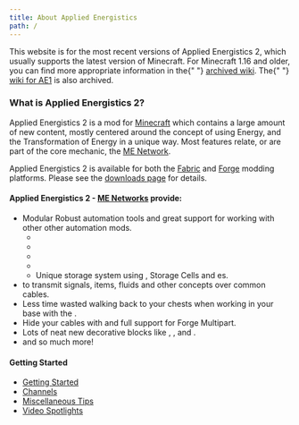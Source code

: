 ```yaml
---
title: About Applied Energistics
path: /
---
```


<div class="box">
  This website is for the most recent versions of Applied Energistics 2, which
  usually supports the latest version of Minecraft. For Minecraft 1.16 and
  older, you can find more appropriate information in the{" "}
  <a href="/ae2-site-archive/">archived wiki</a>. The{" "}
  <a href="/ae1-site-archive/">wiki for AE1</a> is also archived.
</div>

### What is Applied Energistics 2?

Applied Energistics 2 is a mod for [Minecraft](https://www.minecraft.net/) which contains a large amount of new
content, mostly centered around the concept of using Energy, and the Transformation of Energy in a unique way.
Most features relate, or are part of the core mechanic, the [ME Network](features/me-network.md).

Applied Energistics 2 is available for both the [Fabric](https://fabricmc.net/) and [Forge](https://www.minecraftforge.net)
modding platforms. Please see the [downloads page](/download) for details.

#### Applied Energistics 2 - [ME Networks](features/me-network.md) provide:

- Modular Robust automation tools and great support for working with other other automation mods.
  - <ItemLink id="appliedenergistics2:item_import_bus" />
  - <ItemLink id="appliedenergistics2:item_export_bus" />
  - <ItemLink id="appliedenergistics2:item_level_emitter" />
  - <ItemLink id="appliedenergistics2:item_interface" />
  - Unique storage system using <ItemLink id="appliedenergistics2:drive" />, Storage Cells and <ItemLink id="appliedenergistics2:item_storage_bus"></ItemLink>es.
- <ItemLink id="appliedenergistics2:me_p2p_tunnel"></ItemLink> to transmit signals,
  items, fluids and other concepts over common cables.
- Less time wasted walking back to your chests when working in your base with the <ItemLink id="appliedenergistics2:wireless_terminal"></ItemLink>.
- Hide your cables with <ItemLink id="appliedenergistics2:facade"></ItemLink> and full support for Forge Multipart.
- Lots of neat new decorative blocks like <ItemLink id="appliedenergistics2:smooth_sky_stone_block"></ItemLink>, <ItemLink id="appliedenergistics2:quartz_pillar"></ItemLink>, <ItemLink id="appliedenergistics2:quartz_glass"></ItemLink> and <ItemLink id="appliedenergistics2:quartz_fixture"></ItemLink>.
- and so much more!

#### Getting Started

- [Getting Started](getting-started.md)
- [Channels](features/me-network/channels.md)
- [Miscellaneous Tips](miscellaneous-tips.md)
- [Video Spotlights](video-spotlights.md)
